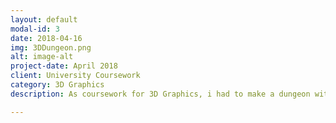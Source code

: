```yaml
---
layout: default
modal-id: 3
date: 2018-04-16
img: 3DDungeon.png
alt: image-alt
project-date: April 2018
client: University Coursework
category: 3D Graphics
description: As coursework for 3D Graphics, i had to make a dungeon with various visual effects, this was built in a program called RenderMonkey and the focus was on programming appropriate visual effects such as fire and dynamic lighting.<br><iframe width="560" height="315" src="https://www.youtube.com/embed/AbW8nn6e33g" frameborder="0" allow="accelerometer; autoplay; encrypted-media; gyroscope; picture-in-picture" allowfullscreen></iframe>

---
```

